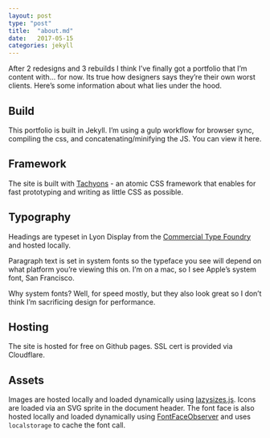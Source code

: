 ```yaml
---
layout: post
type: "post"
title:  "about.md"
date:   2017-05-15
categories: jekyll
---
```


After 2 redesigns and 3 rebuilds I think I’ve finally got a portfolio that I’m content with… for now.  Its true how designers says they’re their own worst clients. Here’s some information about what lies under the hood.

## Build
This portfolio is built in Jekyll. I’m using a gulp workflow for browser sync, compiling the css, and concatenating/minifying the JS. You can view it here.

## Framework
The site is built with [Tachyons](http://tachyons.io/)  - an atomic CSS framework that enables for fast prototyping and writing as little CSS as possible.  

## Typography
Headings are typeset in Lyon Display from the [Commercial Type Foundry](https://commercialtype.com/catalog/lyon/lyon_display)  and hosted locally.

Paragraph text is set in system fonts so the typeface you see will depend on what platform you’re viewing this on. I’m on a mac, so I see Apple’s system font, San Francisco.

Why system fonts? Well, for speed mostly, but they also look great so I don’t think  I’m sacrificing design for performance.

## Hosting
The site is hosted for free on Github pages. SSL cert is provided via Cloudflare.

## Assets
Images are hosted locally and loaded dynamically using [lazysizes.js](https://github.com/aFarkas/lazysizes).  Icons are loaded via an SVG sprite in the document header.  The font face is also hosted locally and loaded dynamically using [FontFaceObserver](https://github.com/bramstein/fontfaceobserver) and uses `localstorage` to cache the font call.
